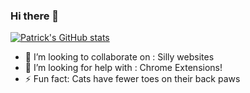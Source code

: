 ### Hi there 👋

[![Patrick's GitHub stats](https://github-readme-stats.vercel.app/api?username=POsten040)](https://github.com/POsten040/github-readme-stats&show_icons=true&theme=dracula)


- 👯 I’m looking to collaborate on : Silly websites
- 🤔 I’m looking for help with : Chrome Extensions!
- ⚡ Fun fact: Cats have fewer toes on their back paws
